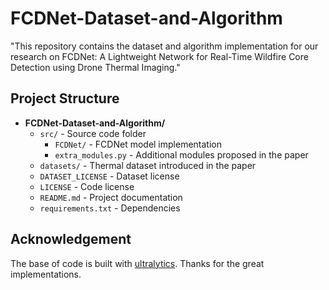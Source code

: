 # FCDNet-Dataset-and-Algorithm
"This repository contains the dataset and algorithm implementation for our research on FCDNet: A Lightweight Network for Real-Time Wildfire Core Detection using Drone Thermal Imaging."

## Project Structure

- **FCDNet-Dataset-and-Algorithm/**
  - `src/` - Source code folder
    - `FCDNet/` - FCDNet model implementation
    - `extra_modules.py` - Additional modules proposed in the paper
  - `datasets/` - Thermal dataset introduced in the paper
  - `DATASET_LICENSE` - Dataset license
  - `LICENSE` - Code license
  - `README.md` - Project documentation
  - `requirements.txt` - Dependencies

## Acknowledgement
The base of code is built with [ultralytics](https://github.com/ultralytics/ultralytics).
Thanks for the great implementations.
